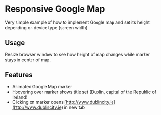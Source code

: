# Responsive Google Map

Very simple example of how to implement Google map and set its height depending on device type (screen width)

## Usage

Resize browser window to see how height of map changes while marker stays in center of map.

## Features

* Animated Google Map marker
* Hoovering over marker shows title set (Dublin, capital of the Republic of Ireland)
* Clicking on marker opens [http://www.dublincity.ie](http://www.dublincity.ie) in new tab
